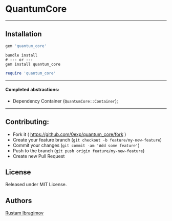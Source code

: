 # QuantumCore

---

## Installation

```ruby
gem 'quantum_core'
```

```shell
bundle install
# --- or ---
gem install quantum_core
```

```ruby
require 'quantum_core'
```

---

#### Completed abstractions:

- Dependency Container (`QuantumCore::Container`);

---

## Contributing:


- Fork it ( https://github.com/0exp/quantum_core/fork )
- Create your feature branch (`git checkout -b feature/my-new-feature`)
- Commit your changes (`git commit -am 'Add some feature'`)
- Push to the branch (`git push origin feature/my-new-feature`)
- Create new Pull Request

## License

Released under MIT License.

## Authors

[Rustam Ibragimov](https://github.com/0exp)

